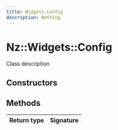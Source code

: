 ```yaml
---
title: Widgets.Config
description: Nothing
---
```


# Nz::Widgets::Config

Class description

## Constructors


## Methods

| Return type | Signature |
| ----------- | --------- |
